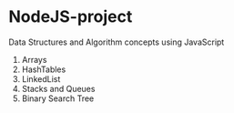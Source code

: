 # NodeJS-project
Data Structures and Algorithm concepts using JavaScript
1. Arrays
2. HashTables
3. LinkedList
4. Stacks and Queues
5. Binary Search Tree
